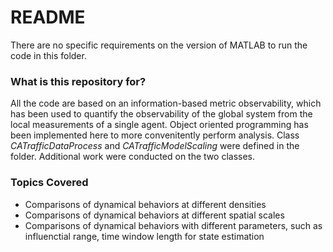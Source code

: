 # README #

There are no specific requirements on the version of MATLAB to run the code in this folder.


### What is this repository for? ###

All the code are based on an information-based metric observability, which has been used to quantify the observability of the global system from the local measurements of a single agent. Object oriented programming has been implemented here to more convenitently perform analysis. Class *CATrafficDataProcess* and *CATrafficModelScaling* were defined in the folder. Additional work were conducted on the two classes.

### Topics Covered 

* Comparisons of dynamical behaviors at different densities
* Comparisons of dynamical behaviors at different spatial scales
* Comparisons of dynamical behaviors with different parameters, such as influenctial range, time window length for state estimation
